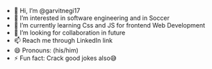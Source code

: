 - 👋 Hi, I’m @garvitnegi17
- 👀 I’m interested in software engineering and in Soccer
- 🌱 I’m currently learning Css and JS for frontend Web Development
- 💞️ I’m looking for collaboration in future
- 📫 Reach me through LinkedIn link
- 😄 Pronouns: (his/him)
- ⚡ Fun fact: Crack good jokes also😅

<!---
garvitnegi17/garvitnegi17 is a ✨ special ✨ repository because its `README.md` (this file) appears on your GitHub profile.
You can click the Preview link to take a look at your changes.
--->

